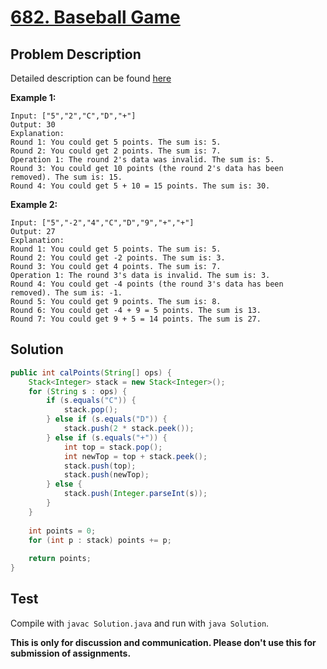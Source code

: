 # [682. Baseball Game][title]

## Problem Description

Detailed description can be found [here][title]

**Example 1:**

```
Input: ["5","2","C","D","+"]
Output: 30
Explanation: 
Round 1: You could get 5 points. The sum is: 5.
Round 2: You could get 2 points. The sum is: 7.
Operation 1: The round 2's data was invalid. The sum is: 5.  
Round 3: You could get 10 points (the round 2's data has been removed). The sum is: 15.
Round 4: You could get 5 + 10 = 15 points. The sum is: 30.
```

**Example 2:**

```
Input: ["5","-2","4","C","D","9","+","+"]
Output: 27
Explanation: 
Round 1: You could get 5 points. The sum is: 5.
Round 2: You could get -2 points. The sum is: 3.
Round 3: You could get 4 points. The sum is: 7.
Operation 1: The round 3's data is invalid. The sum is: 3.  
Round 4: You could get -4 points (the round 3's data has been removed). The sum is: -1.
Round 5: You could get 9 points. The sum is: 8.
Round 6: You could get -4 + 9 = 5 points. The sum is 13.
Round 7: You could get 9 + 5 = 14 points. The sum is 27.
```

## Solution


```java
public int calPoints(String[] ops) {
    Stack<Integer> stack = new Stack<Integer>();
    for (String s : ops) {
        if (s.equals("C")) {
            stack.pop();
        } else if (s.equals("D")) {
            stack.push(2 * stack.peek());
        } else if (s.equals("+")) {
            int top = stack.pop();
            int newTop = top + stack.peek();
            stack.push(top);
            stack.push(newTop);
        } else {
            stack.push(Integer.parseInt(s));
        }
    }
    
    int points = 0;
    for (int p : stack) points += p;
    
    return points;
}
```

## Test

Compile with `javac Solution.java` and run with `java Solution`.


**This is only for discussion and communication. Please don't use this for submission of assignments.**

[title]: https://leetcode.com/problems/baseball-game/